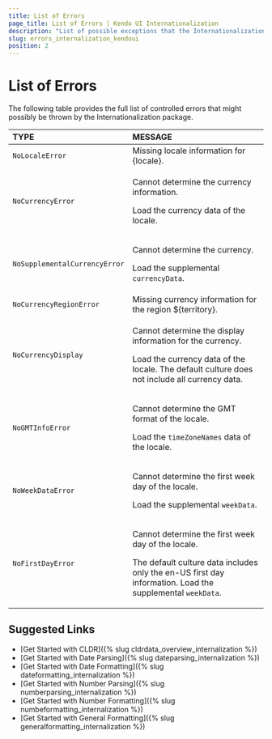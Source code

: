 ```yaml
---
title: List of Errors
page_title: List of Errors | Kendo UI Internationalization
description: "List of possible exceptions that the Internationalization package might throw."
slug: errors_internalization_kendoui
position: 2
---
```


# List of Errors

The following table provides the full list of controlled errors that might possibly be thrown by the Internationalization package.

| TYPE                         | MESSAGE  
|:---                          |:---
|`NoLocaleError`               | Missing locale information for {locale}.
|`NoCurrencyError`             | <p>Cannot determine the currency information.</p> <p>Load the currency data of the locale.</p>
|`NoSupplementalCurrencyError` | <p>Cannot determine the currency.</p> <p>Load the supplemental `currencyData`.</p>
|`NoCurrencyRegionError`       | Missing currency information for the region ${territory}.
|`NoCurrencyDisplay`           | <p>Cannot determine the display information for the currency.</p> <p>Load the currency data of the locale. The default culture does not include all currency data.</p>
|`NoGMTInfoError`              | <p>Cannot determine the GMT format of the locale.</p> <p>Load the `timeZoneNames` data of the locale.</p>
|`NoWeekDataError`             | <p>Cannot determine the first week day of the locale.</p> <p>Load the supplemental `weekData`.</p>
|`NoFirstDayError`             | <p>Cannot determine the first week day of the locale.</p> <p>The default culture data includes only the en-US first day information. Load the supplemental `weekData`.</p>

## Suggested Links

* [Get Started with CLDR]({% slug cldrdata_overview_internalization %})
* [Get Started with Date Parsing]({% slug dateparsing_internalization %})
* [Get Started with Date Formatting]({% slug dateformatting_internalization %})
* [Get Started with Number Parsing]({% slug numberparsing_internalization %})
* [Get Started with Number Formatting]({% slug numbeformatting_internalization %})
* [Get Started with General Formatting]({% slug generalformatting_internalization %})
